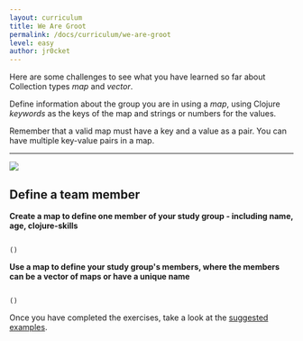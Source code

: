 ```yaml
---
layout: curriculum
title: We Are Groot
permalink: /docs/curriculum/we-are-groot
level: easy
author: jr0cket
---
```


Here are some challenges to see what you have learned so far about Collection types _map_ and _vector_.

Define information about the group you are in using a _map_, using Clojure _keywords_ as the keys of the map and strings or numbers for the values.

Remember that a valid map must have a key and a value as a pair.  You can have multiple key-value pairs in a map.

<hr />

<img src="{{ site.baseurl }}/img/clojurebridgelondon-challenge-48.png" class="challenge" />

## Define a team member 

**Create a map to define one member of your study group - including name, age, clojure-skills**

<!-- Using expression evaluation fix to make string appear as a value in klipse -->
<pre><code class="language-klipse">
()
</code></pre>


**Use a map to define your study group's members, where the members can be a vector of maps or have a unique name**

<!-- Using expression evaluation fix to make string appear as a value in klipse -->
<pre><code class="language-klipse">
()
</code></pre>

Once you have completed the exercises, take a look at the [suggested examples](https://gist.github.com/dffe60ca6e2dccb8e2ecd837d3b52da4).

